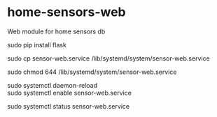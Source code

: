# home-sensors-web
Web module for home sensors db  

sudo pip install flask  

sudo cp sensor-web.service /lib/systemd/system/sensor-web.service  

sudo chmod 644 /lib/systemd/system/sensor-web.service  

sudo systemctl daemon-reload  
sudo systemctl enable sensor-web.service  

sudo systemctl status sensor-web.service  
